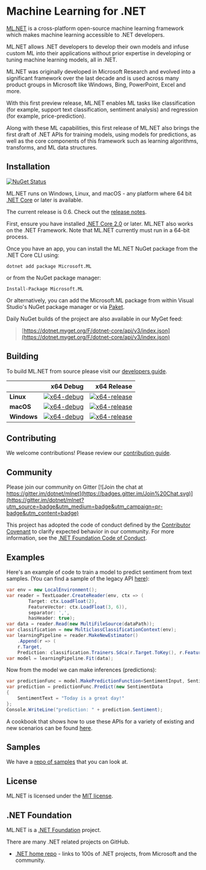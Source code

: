 

# Machine Learning for .NET

[ML.NET](https://www.microsoft.com/net/learn/apps/machine-learning-and-ai/ml-dotnet) is a cross-platform open-source machine learning framework which makes machine learning accessible to .NET developers.

ML.NET allows .NET developers to develop their own models and infuse custom ML into their applications without prior expertise in developing or tuning machine learning models, all in .NET.

ML.NET was originally developed in Microsoft Research and evolved into a significant framework over the last decade and is used across many product groups in Microsoft like Windows, Bing, PowerPoint, Excel and more.

With this first preview release, ML.NET enables ML tasks like classification (for example, support text classification, sentiment analysis) and regression (for example, price-prediction).

Along with these ML capabilities, this first release of ML.NET also brings the first draft of .NET APIs for training models, using models for predictions, as well as the core components of this framework such as learning algorithms, transforms, and ML data structures. 

## Installation

[![NuGet Status](https://img.shields.io/nuget/v/Microsoft.ML.svg?style=flat)](https://www.nuget.org/packages/Microsoft.ML/)

ML.NET runs on Windows, Linux, and macOS - any platform where 64 bit [.NET Core](https://github.com/dotnet/core) or later is available.

The current release is 0.6. Check out the [release notes](docs/release-notes/0.6/release-0.6.md).

First, ensure you have installed [.NET Core 2.0](https://www.microsoft.com/net/learn/get-started) or later. ML.NET also works on the .NET Framework. Note that ML.NET currently must run in a 64-bit process.

Once you have an app, you can install the ML.NET NuGet package from the .NET Core CLI using:
```
dotnet add package Microsoft.ML
```

or from the NuGet package manager:
```
Install-Package Microsoft.ML
```

Or alternatively, you can add the Microsoft.ML package from within Visual Studio's NuGet package manager or via [Paket](https://github.com/fsprojects/Paket).

Daily NuGet builds of the project are also available in our MyGet feed:

> [https://dotnet.myget.org/F/dotnet-core/api/v3/index.json](https://dotnet.myget.org/F/dotnet-core/api/v3/index.json)

## Building

To build ML.NET from source please visit our [developers guide](docs/project-docs/developer-guide.md).

|    | x64 Debug | x64 Release |
|:---|----------------:|------------------:|
|**Linux**|[![x64-debug](https://dnceng.visualstudio.com/public/_apis/build/status/dotnet/machinelearning/MachineLearning-CI?branchName=master)](https://dnceng.visualstudio.com/DotNet-Public/_build/latest?definitionId=104&branch=master)|[![x64-release](https://dnceng.visualstudio.com/public/_apis/build/status/dotnet/machinelearning/MachineLearning-CI?branchName=master)](https://dnceng.visualstudio.com/DotNet-Public/_build/latest?definitionId=104&branch=master)|
|**macOS**|[![x64-debug](https://dnceng.visualstudio.com/public/_apis/build/status/dotnet/machinelearning/MachineLearning-CI?branchName=master)](https://dnceng.visualstudio.com/DotNet-Public/_build/latest?definitionId=104&branch=master)|[![x64-release](https://dnceng.visualstudio.com/public/_apis/build/status/dotnet/machinelearning/MachineLearning-CI?branchName=master)](https://dnceng.visualstudio.com/DotNet-Public/_build/latest?definitionId=104&branch=master)|
|**Windows**|[![x64-debug](https://dnceng.visualstudio.com/public/_apis/build/status/dotnet/machinelearning/MachineLearning-CI?branchName=master)](https://dnceng.visualstudio.com/DotNet-Public/_build/latest?definitionId=104&branch=master)|[![x64-release](https://dnceng.visualstudio.com/public/_apis/build/status/dotnet/machinelearning/MachineLearning-CI?branchName=master)](https://dnceng.visualstudio.com/DotNet-Public/_build/latest?definitionId=104&branch=master)|

## Contributing

We welcome contributions! Please review our [contribution guide](CONTRIBUTING.md).

## Community

Please join our community on Gitter [![Join the chat at https://gitter.im/dotnet/mlnet](https://badges.gitter.im/Join%20Chat.svg)](https://gitter.im/dotnet/mlnet?utm_source=badge&utm_medium=badge&utm_campaign=pr-badge&utm_content=badge)

This project has adopted the code of conduct defined by the [Contributor Covenant](https://contributor-covenant.org/) to clarify expected behavior in our community.
For more information, see the [.NET Foundation Code of Conduct](https://dotnetfoundation.org/code-of-conduct).

## Examples

Here's an example of code to train a model to predict sentiment from text samples. 
(You can find a sample of the legacy API [here](test/Microsoft.ML.Tests/Scenarios/SentimentPredictionTests.cs)):

```C#
var env = new LocalEnvironment();
var reader = TextLoader.CreateReader(env, ctx => (
        Target: ctx.LoadFloat(2),
        FeatureVector: ctx.LoadFloat(3, 6)),
        separator: ',',
        hasHeader: true);
var data = reader.Read(new MultiFileSource(dataPath));
var classification = new MulticlassClassificationContext(env);
var learningPipeline = reader.MakeNewEstimator()
    .Append(r => (
    r.Target,
    Prediction: classification.Trainers.Sdca(r.Target.ToKey(), r.FeatureVector)));
var model = learningPipeline.Fit(data);

```

Now from the model we can make inferences (predictions):

```C#
var predictionFunc = model.MakePredictionFunction<SentimentInput, SentimentPrediction>(env);
var prediction = predictionFunc.Predict(new SentimentData
{
    SentimentText = "Today is a great day!"
};
Console.WriteLine("prediction: " + prediction.Sentiment);
```
A cookbook that shows how to use these APIs for a variety of existing and new scenarios can be found [here](docs/code/MlNetCookBook.md).


## Samples

We have a [repo of samples](https://github.com/dotnet/machinelearning-samples) that you can look at.

## License

ML.NET is licensed under the [MIT license](LICENSE).

## .NET Foundation

ML.NET is a [.NET Foundation](https://www.dotnetfoundation.org/projects) project.

There are many .NET related projects on GitHub.

- [.NET home repo](https://github.com/Microsoft/dotnet) - links to 100s of .NET projects, from Microsoft and the community.


